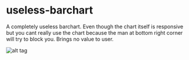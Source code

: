 # useless-barchart

A completely useless barchart.
Even though the chart itself is responsive but you cant really use the chart because the man at bottom right corner will try to block you.
Brings no value to user.

![alt tag](https://raw.githubusercontent.com/wuzhong-zhu/useless-barchart/master/screenshot.gif)

